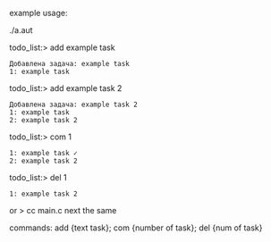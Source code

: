 example usage:

./a.aut

todo_list:> add example task

    Добавлена задача: example task
    1: example task

todo_list:> add example task 2

    Добавлена задача: example task 2
    1: example task
    2: example task 2

todo_list:> com 1

    1: example task ✓
    2: example task 2

todo_list:> del 1

    1: example task 2

or > cc main.c
next the same

commands: add {text task}; com {number of task}; del {num of task}

